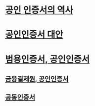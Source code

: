 # [공인 인증서의 역사](https://www.youtube.com/watch?v=EnJUm1nXz_A)

# [공인인증서 대안](https://www.youtube.com/watch?v=epCCOx9wfew)


# [범용인증서, 공인인증서](https://smart8358.tistory.com/m/266)

## [금융결제원, 공인인증서](https://namu.wiki/w/%EA%B8%88%EC%9C%B5%EA%B2%B0%EC%A0%9C%EC%9B%90)

## [공동인증서](https://www.youtube.com/watch?v=XMJuqA5teuM&list=WL&index=2)
